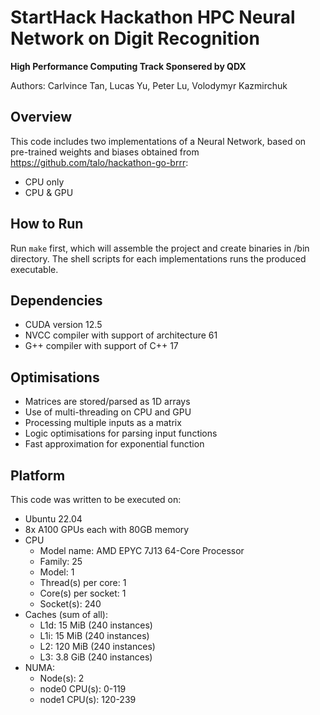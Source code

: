 StartHack Hackathon HPC Neural Network on Digit Recognition
===========================================================

**High Performance Computing Track Sponsered by QDX**

Authors: Carlvince Tan, Lucas Yu, Peter Lu, Volodymyr Kazmirchuk

## Overview
This code includes two implementations of a Neural Network, based on pre-trained weights and biases obtained from https://github.com/talo/hackathon-go-brrr: 
- CPU only
- CPU & GPU

## How to Run
Run `make` first, which will assemble the project and create binaries in /bin directory.
The shell scripts for each implementations runs the produced executable. 

## Dependencies 
- CUDA version 12.5
- NVCC compiler with support of architecture 61
- G++ compiler with support of C++ 17

## Optimisations
- Matrices are stored/parsed as 1D arrays
- Use of multi-threading on CPU and GPU
- Processing multiple inputs as a matrix
- Logic optimisations for parsing input functions
- Fast approximation for exponential function

## Platform
This code was written to be executed on:
- Ubuntu 22.04
- 8x A100 GPUs each with 80GB memory
- CPU
    - Model name: AMD EPYC 7J13 64-Core Processor
    - Family: 25
    - Model: 1
    - Thread(s) per core: 1
    - Core(s) per socket: 1
    - Socket(s): 240
- Caches (sum of all):
    - L1d: 15 MiB (240 instances)
    - L1i: 15 MiB (240 instances)
    - L2: 120 MiB (240 instances)
    - L3: 3.8 GiB (240 instances)
- NUMA:
    - Node(s): 2
    - node0 CPU(s): 0-119
    - node1 CPU(s): 120-239
